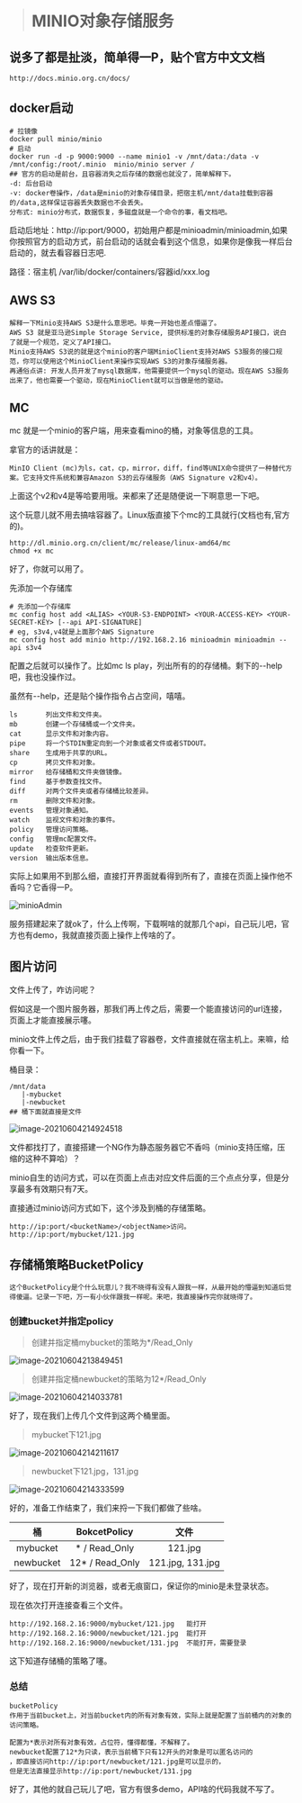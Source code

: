 > # MINIO对象存储服务

## 说多了都是扯淡，简单得一P，贴个官方中文文档

```
http://docs.minio.org.cn/docs/
```

##  docker启动

```properties
# 拉镜像
docker pull minio/minio
# 启动
docker run -d -p 9000:9000 --name minio1 -v /mnt/data:/data -v /mnt/config:/root/.minio  minio/minio server /
## 官方的启动是前台，且容器消失之后存储的数据也就没了，简单解释下。
-d: 后台启动
-v: docker卷操作，/data是minio的对象存储目录，把宿主机/mnt/data挂载到容器的/data,这样保证容器丢失数据也不会丢失。
分布式: minio分布式，数据恢复，多磁盘就是一个命令的事，看文档吧。
```

启动后地址：http://ip:port/9000，初始用户都是minioadmin/minioadmin,如果你按照官方的启动方式，前台启动的话就会看到这个信息，如果你是像我一样后台启动的，就去看容器日志吧.

路径：宿主机 /var/lib/docker/containers/容器id/xxx.log

## AWS S3

```
解释一下Minio支持AWS S3是什么意思吧。毕竟一开始也差点懵逼了。
AWS S3 就是亚马逊Simple Storage Service, 提供标准的对象存储服务API接口，说白了就是一个规范，定义了API接口。
Minio支持AWS S3说的就是这个minio的客户端MinioClient支持对AWS S3服务的接口规范，你可以使用这个MinioClient来操作实现AWS S3的对象存储服务器。
再通俗点讲: 开发人员开发了mysql数据库，他需要提供一个mysql的驱动。现在AWS S3服务出来了，他也需要一个驱动，现在MinioClient就可以当做是他的驱动。
```

## MC

mc 就是一个minio的客户端，用来查看mino的桶，对象等信息的工具。

拿官方的话讲就是：

```
MinIO Client (mc)为ls，cat，cp，mirror，diff，find等UNIX命令提供了一种替代方案。它支持文件系统和兼容Amazon S3的云存储服务（AWS Signature v2和v4）。
```

上面这个v2和v4是等哈要用哦。来都来了还是随便说一下啊意思一下吧。

这个玩意儿就不用去搞啥容器了。Linux版直接下个mc的工具就行(文档也有,官方的)。

```
http://dl.minio.org.cn/client/mc/release/linux-amd64/mc
chmod +x mc
```

好了，你就可以用了。

先添加一个存储库

```
# 先添加一个存储库
mc config host add <ALIAS> <YOUR-S3-ENDPOINT> <YOUR-ACCESS-KEY> <YOUR-SECRET-KEY> [--api API-SIGNATURE]
# eg, s3v4,v4就是上面那个AWS Signature
mc config host add minio http://192.168.2.16 minioadmin minioadmin --api s3v4
```

配置之后就可以操作了。比如mc ls play，列出所有的的存储桶。剩下的--help吧，我也没操作过。

虽然有--help，还是贴个操作指令占占空间，嘻嘻。

```properties
ls       列出文件和文件夹。
mb       创建一个存储桶或一个文件夹。
cat      显示文件和对象内容。
pipe     将一个STDIN重定向到一个对象或者文件或者STDOUT。
share    生成用于共享的URL。
cp       拷贝文件和对象。
mirror   给存储桶和文件夹做镜像。
find     基于参数查找文件。
diff     对两个文件夹或者存储桶比较差异。
rm       删除文件和对象。
events   管理对象通知。
watch    监视文件和对象的事件。
policy   管理访问策略。
config   管理mc配置文件。
update   检查软件更新。
version  输出版本信息。
```

实际上如果用不到那么细，直接打开界面就看得到所有了，直接在页面上操作他不香吗？它香得一P。

![minioAdmin](minioAdmin.png)

服务搭建起来了就ok了，什么上传啊，下载啊啥的就那几个api，自己玩儿吧，官方也有demo，我就直接页面上操作上传啥的了。

## 图片访问

文件上传了，咋访问呢？

假如这是一个图片服务器，那我们再上传之后，需要一个能直接访问的url连接，页面上才能直接展示噻。

minio文件上传之后，由于我们挂载了容器卷，文件直接就在宿主机上。来嘛，给你看一下。

桶目录：

```
/mnt/data
   |-mybucket
   |-newbucket
## 桶下面就直接是文件
```

![image-20210604214924518](mnt_data.png)

文件都找打了，直接搭建一个NG作为静态服务器它不香吗（minio支持压缩，压缩的这种不算哈）？

minio自生的访问方式，可以在页面上点击对应文件后面的三个点点分享，但是分享最多有效期只有7天。

直接通过minio访问方式如下，这个涉及到桶的存储策略。

```
http://ip:port/<bucketName>/<objectName>访问。
http://ip:port/mybucket/121.jpg
```

## 存储桶策略BucketPolicy

```
这个BucketPolicy是个什么玩意儿？我不晓得有没有人跟我一样，从最开始的懵逼到知道后觉得傻逼。记录一下吧，万一有小伙伴跟我一样呢。来吧，我直接操作完你就晓得了。
```

### 创建bucket并指定policy

> 创建并指定桶mybucket的策略为*/Read_Only

![image-20210604213849451](mybucket_all_read_only.png)

> 创建并指定桶newbucket的策略为12*/Read_Only

![image-20210604214033781](newbucket_12_read_only.png)

好了，现在我们上传几个文件到这两个桶里面。

> mybucket下121.jpg

![image-20210604214211617](mybucket_121jpg.png)

> newbucket下121.jpg，131.jpg

![image-20210604214333599](newbucket_images.png)

好的，准备工作结束了，我们来捋一下我们都做了些啥。

|    桶     |  BokcetPolicy   |       文件       |
| :-------: | :-------------: | :--------------: |
| mybucket  |  * / Read_Only  |     121.jpg      |
| newbucket | 12* / Read_Only | 121.jpg, 131.jpg |

好了，现在打开新的浏览器，或者无痕窗口，保证你的minio是未登录状态。

现在依次打开连接查看三个文件。

```
http://192.168.2.16:9000/mybucket/121.jpg   能打开
http://192.168.2.16:9000/newbucket/121.jpg  能打开
http://192.168.2.16:9000/newbucket/131.jpg  不能打开，需要登录
```

这下知道存储桶的策略了噻。

### 总结

```
bucketPolicy
作用于当前bucket上，对当前bucket内的所有对象有效，实际上就是配置了当前桶内的对象的访问策略。

配置为*表示对所有对象有效，占位符，懂得都懂，不解释了。
newbucket配置了12*为只读，表示当前桶下只有12开头的对象是可以匿名访问的
，即直接访问http://ip:port/newbucket/121.jpg是可以显示的，
但是无法直接显示http://ip:port/newbucket/131.jpg
```



好了，其他的就自己玩儿了吧，官方有很多demo，API啥的代码我就不写了。





